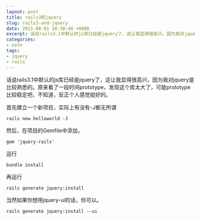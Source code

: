 ```yaml
---
layout: post
title: rails3和jquery
slug: rails3-and-jquery
date: 2011-08-01 10:30:48 +0800
excerpt: 话说rails3.1中默认的js库已经是jquery了，这让我显得很高兴，因为我对jquery是比较熟悉的。原来看了一段时间prototype，发现这个库太大了，可能prototype比较稳定吧，不知道，反正个人感觉挺好的。
categories:
- note
tags:
- jquery
- rails
---
```


话说rails3.1中默认的js库已经是jquery了，这让我显得很高兴，因为我对jquery是比较熟悉的。原来看了一段时间prototype，发现这个库太大了，可能prototype比较稳定吧，不知道，反正个人感觉挺好的。

首先建立一个新项目，实际上有没有-J都无所谓

	rails new helloworld -J

然后，在项目的Gemfile中添加，

	gem 'jquery-rails'
运行

	bundle install

再运行

	rails generate jquery:install

当然如果你想用jquery-ui的话，你可以。

	rails generate jquery:install --ui
